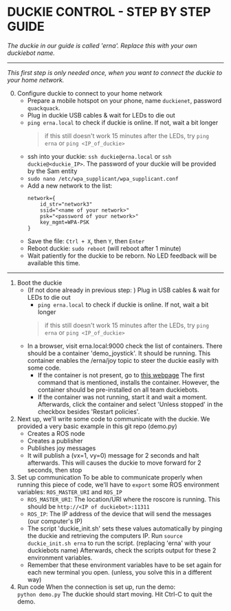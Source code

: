 # DUCKIE CONTROL - STEP BY STEP GUIDE

*The duckie in our guide is called 'erna'. Replace this with your own duckiebot name.*

***

*This first step is only needed once, when you want to connect the duckie to your home network.*

0. Configure duckie to connect to your home network 
	* Prepare a mobile hotspot on your phone, name `duckienet`, password `quackquack`.
	* Plug in duckie USB cables & wait for LEDs to die out
	* `ping erna.local`	to check if duckie is online. If not, wait a bit longer
		> if this still doesn't work 15 minutes after the LEDs, try `ping erna`  or  `ping <IP_of_duckie>`
	* ssh into your duckie: `ssh duckie@erna.local` or `ssh duckie@<duckie_IP>`. The password of your duckie will be provided by the Sam entity
	* `sudo nano /etc/wpa_supplicant/wpa_supplicant.conf`
	* Add a new network to the list:
		```
		network={    
			id_str="network3"    
			ssid="<name of your network>"
			psk="<password of your network>"
			key_mgmt=WPA-PSK
		}
		```
	* Save the file: `Ctrl + X`, then `Y`, then `Enter`
	* Reboot duckie: `sudo reboot` (will reboot after 1 minute)
	* Wait patiently for the duckie to be reborn. No LED feedback will be available this time.
	
***

1. Boot the duckie
	* (If not done already in previous step: ) Plug in USB cables & wait for LEDs to die out
      	* `ping erna.local`	to check if duckie is online. If not, wait a bit longer
		> if this still doesn't work 15 minutes after the LEDs, try `ping erna`  or  `ping <IP_of_duckie>`
	* In a browser, visit 	erna.local:9000		check the list of containers. There should be a container 'demo_joystick'. It should be running. This container enables the /erna/joy topic to steer the duckie easily with some code.
	    * If the container is not present, go to [this webpage](https://docs.duckietown.org/DT19/opmanual_duckiebot/out/rc_control.html) The first command that is mentioned, installs the container. However, the container should be pre-installed on all team duckiebots.
	    * If the container was not running, start it and wait a moment. Afterwards, click the container and select 'Unless stopped' in the checkbox besides 'Restart policies'.
2. Next up, we'll write some code to communicate with the duckie. We provided a very basic example in this git repo (demo.py)
	* Creates a ROS node
	* Creates a publisher
	* Publishes joy messages
	* It will publish a (vx=1, vy=0) message for 2 seconds and halt afterwards. This will causes the duckie to move forward for 2 seconds, then stop
3. Set up communication
    To be able to communicate properly when running this piece of code, we'll have to `export` some ROS environment variables: `ROS_MASTER_URI` and `ROS_IP`
	* `ROS_MASTER_URI`: The location/URI where the roscore is running. This should be `http://<IP of duckiebot>:11311`
	* `ROS_IP`: The IP address of the device that will send the messages (our computer's IP)
	* The script 'duckie_init.sh' sets these values automatically by pinging the duckie and retrieving the computers IP. Run `source duckie_init.sh erna` to run the script. (replacing 'erna' with your duckiebots name) Afterwards, check the scripts output for these 2 environment variables.
	* Remember that these environment variables have to be set again for each new terminal you open. (unless, you solve this in a different way)
4. Run code
    When the connection is set up, run the demo:	
    `python demo.py`
    The duckie should start moving. Hit Ctrl-C to quit the demo.
